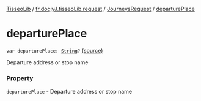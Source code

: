 [TisseoLib](../../index.md) / [fr.docjyJ.tisseoLib.request](../index.md) / [JourneysRequest](index.md) / [departurePlace](./departure-place.md)

# departurePlace

`var departurePlace: `[`String`](https://kotlinlang.org/api/latest/jvm/stdlib/kotlin/-string/index.html)`?` [(source)](https://github.com/docjyJ/TisseoLib/tree/master/src/main/kotlin/fr/docjyJ/tisseoLib/request/JourneysRequest.kt#L39)

Departure address or stop name

### Property

`departurePlace` - Departure address or stop name